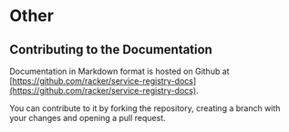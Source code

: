 # Other

## Contributing to the Documentation

Documentation in Markdown format is hosted on Github at
[https://github.com/racker/service-registry-docs](https://github.com/racker/service-registry-docs).

You can contribute to it by forking the repository, creating a branch with your
changes and opening a pull request.
